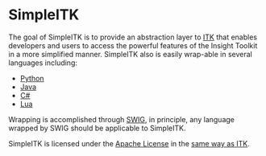SimpleITK
=========

The goal of SimpleITK is to provide an abstraction layer to [ITK](http://www.itk.org) that enables developers and users to access the powerful features of the Insight Toolkit in a more simplified manner.  SimpleITK also is easily wrap-able in several languages including:

* [Python](http://www.python.org)
* [Java](http://www.java.com)
* [C#](http://msdn.microsoft.com/en-us/vcsharp/default.aspx)
* [Lua](http://www.lua.org)

Wrapping is accomplished through [SWIG](http://www.swig.org), in principle, any language wrapped by SWIG should be applicable to SimpleITK.

SimpleITK is licensed under the [Apache License](http://www.opensource.org/licenses/apache2.0.php) in the [same way as ITK](http://www.itk.org/Wiki/ITK_Release_4/Licensing).
